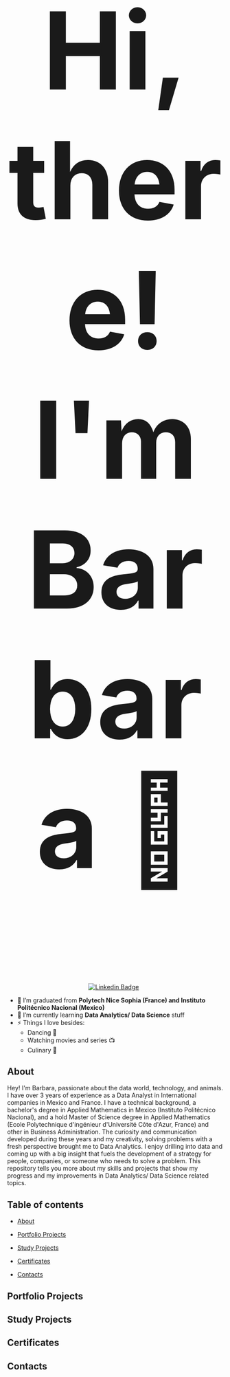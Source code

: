 <h2 align="center" style="font-size:250px">Hi, there! I'm Barbara 👋</h2>

<div align="center">


[![Linkedin Badge](https://img.shields.io/badge/-LinkedIn-0A66C2?style=for-the-badge&logo=linkedin&logoColor=white)](https://www.linkedin.com/in/barbara-vargas-b51b21123/) &nbsp;


</div>


- 🔭 I’m graduated from **Polytech Nice Sophia (France) and Instituto Politécnico Nacional (Mexico)**
- 🌱 I’m currently learning  **Data Analytics/ Data Science** stuff
- ⚡ Things I love besides:
  * Dancing 💃
  * Watching movies and series 📺
  * Culinary 🍳

## About

Hey! I'm Barbara, passionate about the data world, technology, and animals. I have over 3 years of experience as a Data Analyst in International companies in Mexico and France. I have a technical background, a bachelor's degree in Applied Mathematics in Mexico (Instituto Politécnico Nacional), and a hold Master of Science degree in Applied Mathematics (Ecole Polytechnique d'ingénieur d'Université Côte d'Azur, France) and other in Business Administration.
The curiosity and communication developed during these years and my creativity, solving problems with a fresh perspective brought me to Data Analytics. I enjoy drilling into data and coming up with a big insight that fuels the development of a strategy for people, companies, or someone who needs to solve a problem. 
This repository tells you more about my skills and projects that show my progress and my improvements in Data Analytics/ Data Science related topics.


## Table of contents
- [About](#about)
- [Portfolio Projects](#portfolio-projects)   
    
- [Study Projects](#study-projects)  
    
- [Certificates](#certificates)

- [Contacts](#contacts)

## Portfolio Projects


## Study Projects

## Certificates

## Contacts
